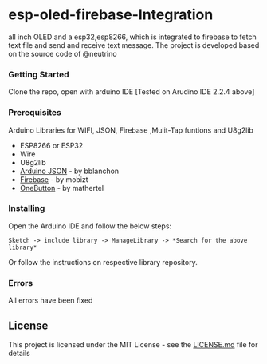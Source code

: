 # esp-oled-firebase-Integration
all inch OLED and a esp32,esp8266, which is integrated to firebase to fetch text file and send and receive text message.
The project is developed based on the source code of @neutrino
### Getting Started

Clone the repo, open with arduino IDE [Tested on Arudino IDE 2.2.4 above]

### Prerequisites

Arduino Libraries for WIFI, JSON, Firebase ,Mulit-Tap funtions and U8g2lib

* ESP8266 or ESP32
* Wire
* U8g2lib
* [Arduino JSON](https://github.com/bblanchon/ArduinoJson) - by bblanchon
* [Firebase](https://github.com/mobizt/Firebase-ESP8266) - by mobizt
* [OneButton](https://github.com/mathertel/OneButton) - by mathertel

### Installing

Open the Arduino IDE and follow the below steps:
```
Sketch -> include library -> ManageLibrary -> *Search for the above library*
```
Or
follow the instructions on respective library repository.

### Errors

All errors have been fixed

## License

This project is licensed under the MIT License - see the [LICENSE.md](LICENSE.md) file for details
